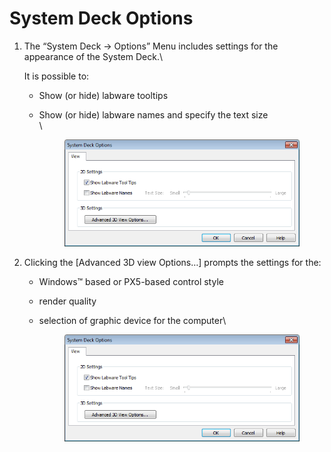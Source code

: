 # System Deck Options

1.  The “System Deck -> Options” Menu includes settings for the appearance of the System Deck.\


    It is possible to:

    * Show (or hide) labware tooltips
    *   Show (or hide) labware names and specify the text size\
        \


        <figure><img src="../../.gitbook/assets/image (28) (1) (1) (1) (1).png" alt=""><figcaption></figcaption></figure>



2. Clicking the \[Advanced 3D view Options…] prompts the settings for the:
   * Windows™ based or PX5-based control style
   * render quality
   *   selection of graphic device for the computer\


       <figure><img src="../../.gitbook/assets/image (27) (1) (1) (1) (1).png" alt=""><figcaption></figcaption></figure>

